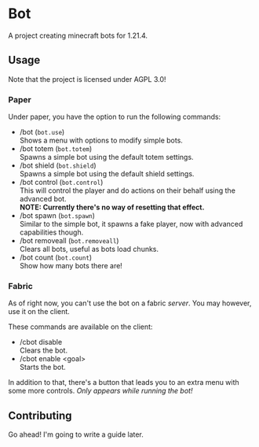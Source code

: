 # Bot

A project creating minecraft bots for 1.21.4.

## Usage

Note that the project is licensed under AGPL 3.0!

### Paper

Under paper, you have the option to run the following commands:

- /bot (`bot.use`)<br>
  Shows a menu with options to modify simple bots.
- /bot totem (`bot.totem`)<br>
  Spawns a simple bot using the default totem settings.
- /bot shield (`bot.shield`)<br>
  Spawns a simple bot using the default shield settings.
- /bot control (`bot.control`)<br>
  This will control the player and do actions on their behalf using the advanced bot.<br>
  **NOTE: Currently there's no way of resetting that effect.**
- /bot spawn (`bot.spawn`)<br>
  Similar to the simple bot, it spawns a fake player, now with advanced capabilities though.
- /bot removeall (`bot.removeall`)<br>
  Clears all bots, useful as bots load chunks.
- /bot count (`bot.count`)<br>
  Show how many bots there are!

### Fabric

As of right now, you can't use the bot on a fabric *server*.
You may however, use it on the client.

These commands are available on the client:

- /cbot disable<br>
  Clears the bot.
- /cbot enable \<goal><br>
  Starts the bot.

In addition to that, there's a button that leads you to an extra menu with some more controls.
*Only appears while running the bot!*

## Contributing

Go ahead! I'm going to write a guide later.